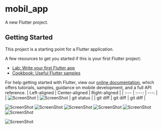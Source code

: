 # mobil_app

A new Flutter project.

## Getting Started

This project is a starting point for a Flutter application.

A few resources to get you started if this is your first Flutter project:

- [Lab: Write your first Flutter app](https://flutter.dev/docs/get-started/codelab)
- [Cookbook: Useful Flutter samples](https://flutter.dev/docs/cookbook)

For help getting started with Flutter, view our
[online documentation](https://flutter.dev/docs), which offers tutorials,
samples, guidance on mobile development, and a full API reference.
| Left-aligned | Center-aligned | Right-aligned |
| :---         |     :---:      |          ---: |
| ![ScreenShot](https://github.com/mahirkursun/Flutter-Mobil-Application/blob/main/resimler/screenshots/mobil1.JPG)   | ![ScreenShot](https://github.com/mahirkursun/Flutter-Mobil-Application/blob/main/resimler/screenshots/mobil1.JPG)     | git status    |
| git diff     | git diff       | git diff      |



![ScreenShot](https://github.com/mahirkursun/Flutter-Mobil-Application/blob/main/resimler/screenshots/mobil1.JPG)
![ScreenShot](https://github.com/mahirkursun/Flutter-Mobil-Application/blob/main/resimler/screenshots/mobil6.JPG)
![ScreenShot](https://github.com/mahirkursun/Flutter-Mobil-Application/blob/main/resimler/screenshots/mobil2.JPG)
![ScreenShot](https://github.com/mahirkursun/Flutter-Mobil-Application/blob/main/resimler/screenshots/mobil3.JPG)
![ScreenShot](https://github.com/mahirkursun/Flutter-Mobil-Application/blob/main/resimler/screenshots/mobil4.JPG)
![ScreenShot](https://github.com/mahirkursun/Flutter-Mobil-Application/blob/main/resimler/screenshots/mobil5.JPG)

![ScreenShot](https://github.com/mahirkursun/Flutter-Mobil-Application/blob/main/resimler/screenshots/mobil7.JPG)

